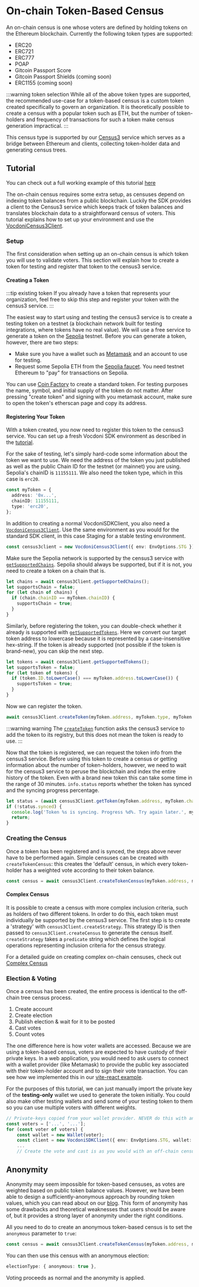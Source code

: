# On-chain Token-Based Census

An on-chain census is one whose voters are defined by holding tokens on the Ethereum blockchain. Currently the following token types are supported:
- ERC20
- ERC721
- ERC777
- POAP
- Gitcoin Passport Score
- Gitcoin Passport Shields (coming soon)
- ERC1155 (coming soon)

:::warning token selection
While all of the above token types are supported, the recommended use-case for a token-based census is a custom token created specifically to govern an organization. It is theoretically possible to create a census with a popular token such as ETH, but the number of token-holders and frequency of transactions for such a token make census generation impractical. 
:::


This census type is supported by our [Census3](https://github.com/vocdoni/census3) service which serves as a bridge between Ethereum and clients, collecting token-holder data and generating census trees.

## Tutorial

You can check out a full working example of this tutorial [here](https://github.com/vocdoni/vocdoni-sdk/tree/examples/token-based/examples/token-based)

The on-chain census requires some extra setup, as censuses depend on indexing token balances from a public blockchain. Luckily the SDK provides a client to the Census3 service which keeps track of token balances and translates blockchain data to a straightforward census of voters. This tutorial explains how to set up your environment and use the [VocdoniCensus3Client](/sdk/reference/classes/vocdonicensus3client).

### Setup
The first consideration when setting up an on-chain census is which token you will use to validate voters. This section will explain how to create a token for testing and register that token to the census3 service.

#### Creating a Token

:::tip existing token
If you already have a token that represents your organization, feel free to skip this step and register your token with the census3 service.
:::

The easiest way to start using and testing the census3 service is to create a testing token on a testnet (a blockchain network built for testing integrations, where tokens have no real value). We will use a free service to generate a token on the [Sepolia](https://www.alchemy.com/overviews/sepolia-testnet) testnet. Before you can generate a token, however, there are two steps:

- Make sure you have a wallet such as [Metamask](https://metamask.io/) and an account to use for testing. 
- Request some Sepolia ETH from the [Sepolia faucet](https://www.alchemy.com/faucets/ethereum-sepolia). You need testnet Ethereum to "pay" for transactions on Sepolia. 

You can use [Coin Factory](https://coinfactory.app/generator/erc20/standard-token) to create a standard token. For testing purposes the name, symbol, and initial supply of the token do not matter. After pressing "create token" and signing with you metamask account, make sure to open the token's etherscan page and copy its address.

#### Registering Your Token
With a token created, you now need to register this token to the census3 service. You can set up a fresh Vocdoni SDK environment as described in the [tutorial](/sdk/tutorial).

For the sake of testing, let's simply hard-code some information about the token we want to use. We need the address of the token you just published as well as the public Chain ID for the testnet (or mainnet) you are using. Sepolia's chainID is `11155111`. We also need the token type, which in this case is `erc20`. 

~~~ts
const myToken = {
  address: '0x...',
  chainID: 11155111,
  type: 'erc20',
};
~~~

In addition to creating a normal VocdoniSDKClient, you also need a [`VocdoniCensus3Client`](/sdk/reference/classes/vocdonicensus3client). Use the same environment as you would for the standard SDK client, in this case Staging for a stable testing environment.

~~~ts
const census3client = new VocdoniCensus3Client({ env: EnvOptions.STG });
~~~

Make sure the Sepolia network is supported by the census3 service with [`getSupportedChains`](/sdk/reference/classes/vocdonicensus3client#getsupportedchains). Sepolia should always be supported, but if it is not, you need to create a token on a chain that is.

~~~ts
let chains = await census3Client.getSupportedChains();
let supportsChain = false;
for (let chain of chains) {
  if (chain.chainID == myToken.chainID) {
    supportsChain = true;
  }
}
~~~

Similarly, before registering the token, you can double-check whether it already is supported with [`getSupportedTokens`](/sdk/reference/classes/vocdonicensus3client#getsupportedtokens). Here we convert our target token address to lowercase because it is represented by a case-insensitive hex-string. If the token is already supported (not possible if the token is brand-new), you can skip the next step.

~~~ts
let tokens = await census3Client.getSupportedTokens();
let supportsToken = false;
for (let token of tokens) {
  if (token.ID.toLowerCase() === myToken.address.toLowerCase()) {
    supportsToken = true;
  }
}
~~~

Now we can register the token. 

~~~ts
await census3Client.createToken(myToken.address, myToken.type, myToken.chainID);
~~~

:::warning warning
The [`createToken`](/sdk/reference/classes/vocdonicensus3client#createtoken) function asks the census3 service to add the token to its registry, but this does not mean the token is ready to use.
:::

Now that the token is registered, we can request the token info from the census3 service. Before using this token to create a census or getting information about the number of token-holders, however, we need to wait for the census3 service to peruse the blockchain and index the entire history of the token. Even with a brand new token this can take some time in the range of 30 minutes. `info.status` reports whether the token has synced and the syncing progress percentage.

~~~ts
let status = (await census3Client.getToken(myToken.address, myToken.chainID)).status;
if (!status.synced) {
  console.log('Token %s is syncing. Progress %d%. Try again later.', myToken.address, status.progress);
  return;
}
~~~

### Creating the Census
Once a token has been registered and is synced, the steps above never have to be performed again. Simple censuses can be created with `createTokenCensus`: this creates the 'default' census, in which every token-holder has a weighted vote according to their token balance. 

~~~ts
const census = await census3Client.createTokenCensus(myToken.address, myToken.chainID);
~~~

#### Complex Census
It is possible to create a census with more complex inclusion criteria, such as holders of two different tokens. In order to do this, each token must individually be supported by the census3 service. 
The first step is to create a 'strategy' with `census3Client.createStrategy`. This strategy ID is then passed to `census3Client.createCensus` to generate the census itself.
`createStrategy` takes a `predicate` string which defines the logical operations representing inclusion criteria for the census strategy.

For a detailed guide on creating complex on-chain censuses, check out [Complex Census](on-chain/complex-census)



### Election & Voting
Once a census has been created, the entire process is identical to the off-chain tree census process.
1. Create account
2. Create election
3. Publish election & wait for it to be posted
4. Cast votes
5. Count votes

The one difference here is how voter wallets are accessed. Because we are using a token-based census, voters are expected to have custody of their private keys. In a web application, you would need to ask users to connect with a wallet provider (like Metamask) to provide the public key associated with their token-holder account and to sign their vote transaction. You can see how we implemented this in our [vite-react example](https://github.com/vocdoni/vocdoni-sdk/blob/0a4464c9440d96d7cc5b3ac5e81e9350794660d7/examples/vite-react-app/src/containers/App.tsx#L185). 

For the purposes of this tutorial, we can just manually import the private key of the **testing-only** wallet we used to generate the token initially. You could also make other testing wallets and send some of your testing token to them so you can use multiple voters with different weights.

~~~ts
// Private-keys copied from your wallet provider. NEVER do this with an account you use to hold real funds.
const voters = ['...', '...'];
for (const voter of voters) {
    const wallet = new Wallet(voter);
    const client = new VocdoniSDKClient({ env: EnvOptions.STG, wallet: wallet, electionId: electionId });
    ...
    // Create the vote and cast is as you would with an off-chain census
~~~



## Anonymity

Anonymity may seem impossible for token-based censuses, as votes are weighted based on public token balance values. However, we have been able to design a sufficiently-anonymous approach by rounding token values, which you can read about on our [blog](https://blog.vocdoni.io/anonymous-voting-token-based). This form of anonymity has some drawbacks and theoretical weaknesses that users should be aware of, but it provides a strong layer of anonymity under the right conditions. 

All you need to do to create an anonymous token-based census is to set the `anonymous` parameter to `true`:
~~~ts
const census = await census3Client.createTokenCensus(myToken.address, myToken.chainID, true);
~~~

You can then use this census with an anonymous election:
~~~ts
electionType: { anonymous: true },
~~~

Voting proceeds as normal and the anonymity is applied.